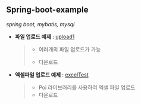 ## Spring-boot-example

*spring boot, mybatis, mysql*




+ **파일 업로드 예제** : [upload1](https://github.com/lwiiiiii/Spring-boot-example/tree/master/upload1)

  > + 여러개의 파일 업로드가 가능
  >
  > + 다운로드



+ **엑셀파일 업로드 예제** : [excelTest](https://github.com/lwiiiiii/Spring-boot-example/tree/master/excelTest)

  > + Poi 라이브러리를 사용하여 엑셀 파일 업로드
  > + 다운로드

